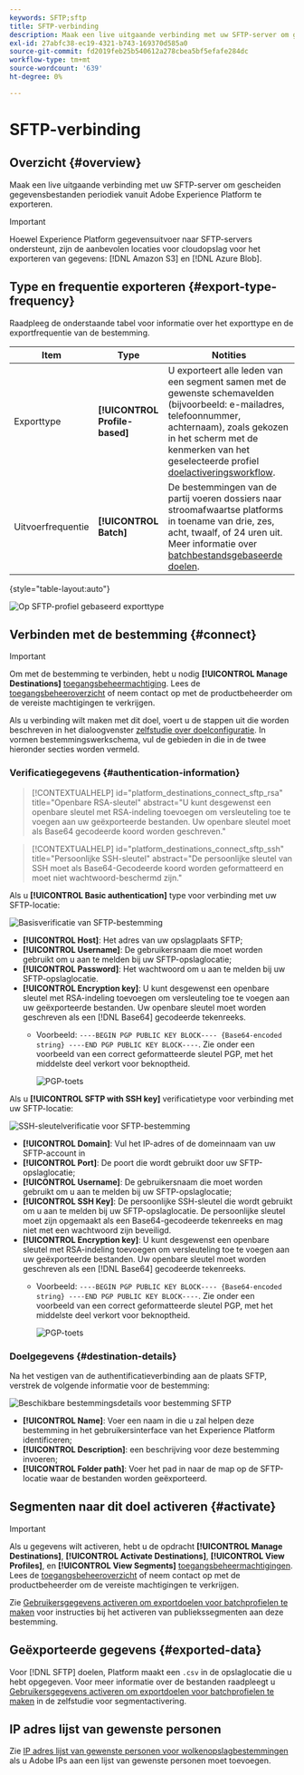 ```yaml
---
keywords: SFTP;sftp
title: SFTP-verbinding
description: Maak een live uitgaande verbinding met uw SFTP-server om gescheiden gegevensbestanden periodiek vanuit Adobe Experience Platform te exporteren.
exl-id: 27abfc38-ec19-4321-b743-169370d585a0
source-git-commit: fd2019feb25b540612a278cbea5bf5efafe284dc
workflow-type: tm+mt
source-wordcount: '639'
ht-degree: 0%

---
```


# SFTP-verbinding

## Overzicht {#overview}

Maak een live uitgaande verbinding met uw SFTP-server om gescheiden gegevensbestanden periodiek vanuit Adobe Experience Platform te exporteren.

>[!IMPORTANT]
>
> Hoewel Experience Platform gegevensuitvoer naar SFTP-servers ondersteunt, zijn de aanbevolen locaties voor cloudopslag voor het exporteren van gegevens: [!DNL Amazon S3] en [!DNL Azure Blob].

## Type en frequentie exporteren {#export-type-frequency}

Raadpleeg de onderstaande tabel voor informatie over het exporttype en de exportfrequentie van de bestemming.

| Item | Type | Notities |
---------|----------|---------|
| Exporttype | **[!UICONTROL Profile-based]** | U exporteert alle leden van een segment samen met de gewenste schemavelden (bijvoorbeeld: e-mailadres, telefoonnummer, achternaam), zoals gekozen in het scherm met de kenmerken van het geselecteerde profiel [doelactiveringsworkflow](../../ui/activate-batch-profile-destinations.md#select-attributes). |
| Uitvoerfrequentie | **[!UICONTROL Batch]** | De bestemmingen van de partij voeren dossiers naar stroomafwaartse platforms in toename van drie, zes, acht, twaalf, of 24 uren uit. Meer informatie over [batchbestandsgebaseerde doelen](/help/destinations/destination-types.md#file-based). |

{style=&quot;table-layout:auto&quot;}

![Op SFTP-profiel gebaseerd exporttype](../../assets/catalog/cloud-storage/sftp/catalog.png)

## Verbinden met de bestemming {#connect}

>[!IMPORTANT]
> 
>Om met de bestemming te verbinden, hebt u nodig **[!UICONTROL Manage Destinations]** [toegangsbeheermachtiging](/help/access-control/home.md#permissions). Lees de [toegangsbeheeroverzicht](/help/access-control/ui/overview.md) of neem contact op met de productbeheerder om de vereiste machtigingen te verkrijgen.

Als u verbinding wilt maken met dit doel, voert u de stappen uit die worden beschreven in het dialoogvenster [zelfstudie over doelconfiguratie](../../ui/connect-destination.md). In vormen bestemmingswerkschema, vul de gebieden in die in de twee hieronder secties worden vermeld.

### Verificatiegegevens {#authentication-information}

>[!CONTEXTUALHELP]
>id="platform_destinations_connect_sftp_rsa"
>title="Openbare RSA-sleutel"
>abstract="U kunt desgewenst een openbare sleutel met RSA-indeling toevoegen om versleuteling toe te voegen aan uw geëxporteerde bestanden. Uw openbare sleutel moet als Base64 gecodeerde koord worden geschreven."

>[!CONTEXTUALHELP]
>id="platform_destinations_connect_sftp_ssh"
>title="Persoonlijke SSH-sleutel"
>abstract="De persoonlijke sleutel van SSH moet als Base64-Gecodeerde koord worden geformatteerd en moet niet wachtwoord-beschermd zijn."

Als u **[!UICONTROL Basic authentication]** type voor verbinding met uw SFTP-locatie:

![Basisverificatie van SFTP-bestemming](../../assets/catalog/cloud-storage/sftp/stfp-basic-authentication.png)

* **[!UICONTROL Host]**: Het adres van uw opslagplaats SFTP;
* **[!UICONTROL Username]**: De gebruikersnaam die moet worden gebruikt om u aan te melden bij uw SFTP-opslaglocatie;
* **[!UICONTROL Password]**: Het wachtwoord om u aan te melden bij uw SFTP-opslaglocatie.
* **[!UICONTROL Encryption key]**: U kunt desgewenst een openbare sleutel met RSA-indeling toevoegen om versleuteling toe te voegen aan uw geëxporteerde bestanden. Uw openbare sleutel moet worden geschreven als een [!DNL Base64] gecodeerde tekenreeks.
   * Voorbeeld: `----BEGIN PGP PUBLIC KEY BLOCK---- {Base64-encoded string} ----END PGP PUBLIC KEY BLOCK----`. Zie onder een voorbeeld van een correct geformatteerde sleutel PGP, met het middelste deel verkort voor beknoptheid.

      ![PGP-toets](../..//assets/catalog/cloud-storage/sftp/pgp-key.png)


Als u **[!UICONTROL SFTP with SSH key]** verificatietype voor verbinding met uw SFTP-locatie:

![SSH-sleutelverificatie voor SFTP-bestemming](../../assets/catalog/cloud-storage/sftp/sftp-ssh-key-authentication.png)

* **[!UICONTROL Domain]**: Vul het IP-adres of de domeinnaam van uw SFTP-account in
* **[!UICONTROL Port]**: De poort die wordt gebruikt door uw SFTP-opslaglocatie;
* **[!UICONTROL Username]**: De gebruikersnaam die moet worden gebruikt om u aan te melden bij uw SFTP-opslaglocatie;
* **[!UICONTROL SSH Key]**: De persoonlijke SSH-sleutel die wordt gebruikt om u aan te melden bij uw SFTP-opslaglocatie. De persoonlijke sleutel moet zijn opgemaakt als een Base64-gecodeerde tekenreeks en mag niet met een wachtwoord zijn beveiligd.
* **[!UICONTROL Encryption key]**: U kunt desgewenst een openbare sleutel met RSA-indeling toevoegen om versleuteling toe te voegen aan uw geëxporteerde bestanden. Uw openbare sleutel moet worden geschreven als een [!DNL Base64] gecodeerde tekenreeks.
   * Voorbeeld: `----BEGIN PGP PUBLIC KEY BLOCK---- {Base64-encoded string} ----END PGP PUBLIC KEY BLOCK----`. Zie onder een voorbeeld van een correct geformatteerde sleutel PGP, met het middelste deel verkort voor beknoptheid.

      ![PGP-toets](../../assets/catalog/cloud-storage/sftp/pgp-key.png)

### Doelgegevens {#destination-details}

Na het vestigen van de authentificatieverbinding aan de plaats SFTP, verstrek de volgende informatie voor de bestemming:

![Beschikbare bestemmingsdetails voor bestemming SFTP](../../assets/catalog/cloud-storage/sftp/sftp-destination-details.png)

* **[!UICONTROL Name]**: Voer een naam in die u zal helpen deze bestemming in het gebruikersinterface van het Experience Platform identificeren;
* **[!UICONTROL Description]**: een beschrijving voor deze bestemming invoeren;
* **[!UICONTROL Folder path]**: Voer het pad in naar de map op de SFTP-locatie waar de bestanden worden geëxporteerd.

## Segmenten naar dit doel activeren {#activate}

>[!IMPORTANT]
> 
>Als u gegevens wilt activeren, hebt u de opdracht **[!UICONTROL Manage Destinations]**, **[!UICONTROL Activate Destinations]**, **[!UICONTROL View Profiles]**, en **[!UICONTROL View Segments]** [toegangsbeheermachtigingen](/help/access-control/home.md#permissions). Lees de [toegangsbeheeroverzicht](/help/access-control/ui/overview.md) of neem contact op met de productbeheerder om de vereiste machtigingen te verkrijgen.

Zie [Gebruikersgegevens activeren om exportdoelen voor batchprofielen te maken](../../ui/activate-batch-profile-destinations.md) voor instructies bij het activeren van publiekssegmenten aan deze bestemming.

## Geëxporteerde gegevens {#exported-data}

Voor [!DNL SFTP] doelen, Platform maakt een `.csv` in de opslaglocatie die u hebt opgegeven. Voor meer informatie over de bestanden raadpleegt u [Gebruikersgegevens activeren om exportdoelen voor batchprofielen te maken](../../ui/activate-batch-profile-destinations.md) in de zelfstudie voor segmentactivering.

## IP adres lijst van gewenste personen

Zie [IP adres lijst van gewenste personen voor wolkenopslagbestemmingen](ip-address-allow-list.md) als u Adobe IPs aan een lijst van gewenste personen moet toevoegen.
